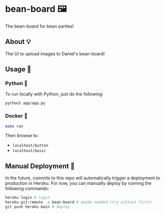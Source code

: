 # bean-board 🖼️

The bean-board for bean parties!

## About 💡

The UI to upload images to Daniel's bean-board!

## Usage 🔨

### Python 🐍

To run locally with Python, just do the following:

```bash
python3 app/app.py
```

### Docker 🐳

```bash
make run
```

Then browse to:

- `localhost/button`
- `localhost/basic`

## Manual Deployment 🚀

In the future, commits to this repo will automatically trigger a deployment to production in Heroku. For now, you can manually deploy by running the following commands:

```bash
heroku login # login
heroku git:remote -a bean-board # maybe needed (try without first)
git push heroku main # deploy
```
